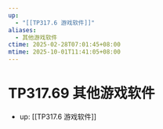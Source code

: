 ```yaml
---
up:
  - "[[TP317.6 游戏软件]]"
aliases:
  - 其他游戏软件
ctime: 2025-02-28T07:01:45+08:00
mtime: 2025-10-01T11:41:05+08:00
---
```


# TP317.69 其他游戏软件

- up: [[TP317.6 游戏软件]]
